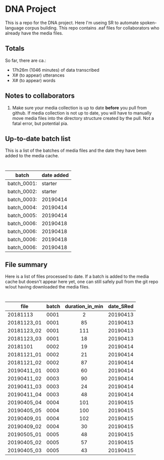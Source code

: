 # DNA Project

This is a repo for the DNA project. Here I'm useing SR to automate spoken-language corpus building. This repo contains .eaf files for collaborators who already have the media files. 

## Totals

So far, there are ca.:

* 17h26m (1046 minutes) of data transcribed
* X# (to appear) utterances
* X# (to appear) words

## Notes to collaborators

1. Make sure your media collection is up to date **before** you pull from github. If media collection is not up to date, you will have to manually move media files into the directory structure created by the pull. Not a fatal error, but potential pia.

## Up-to-date batch list

This is a list of the batches of media files and the date they have been added to the media cache.
#  

batch | date added
--- | ---
batch_0001: | starter
batch_0002: | starter
batch_0003: | 20190414
batch_0004: | 20190414
batch_0005: | 20190414
batch_0006: | 20190418
batch_0006: | 20190418
batch_0006: | 20190418
batch_0006: | 20190418

## File summary

Here is a list of files processed to date. If a batch is added to the media cache but doesn't appear here yet, one can still safely pull from the git repo w/out having downloaded the media files.
#  

file	    | batch | duration_in_min |	date_SRed 
---         | ---   | :---: | ---
20181113	| 0001	| 2	    | 20190413
20181123_01	| 0001	| 85    | 20190413
20181123_02	| 0001	| 111	| 20190413
20181123_03	| 0001	| 18	| 20190413
20181101	| 0002	| 19	| 20190414
20181121_01	| 0002	| 21	| 20190414
20181121_02	| 0002	| 87	| 20190414
20190411_01	| 0003	| 60	| 20190414
20190411_02	| 0003	| 90	| 20190414
20190411_03	| 0003	| 24	| 20190414
20190411_04	| 0003	| 48	| 20190414
20190405_04	| 0004	| 101	| 20190415
20190405_05	| 0004	| 100	| 20190415
20190409_01	| 0004	| 102	| 20190415
20190409_02	| 0004	| 30	| 20190415
20190505_01 | 0005 | 48    | 20190415
20190405_02 | 0005 | 57    | 20190415
20190405_03 | 0005 | 43    | 20190415
